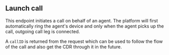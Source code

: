 ## Launch call

This endpoint initiates a call on behalf of an agent. 
The platform will first automatically ring the agent's device and only when the agent picks up the call, outgoing call leg is connected.

A `callID` is returned from the request which can be used to follow the flow of the call and also get the CDR through it in the future.